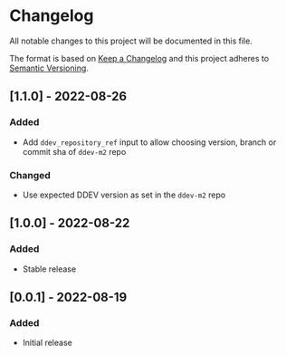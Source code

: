 # Changelog
All notable changes to this project will be documented in this file.

The format is based on [Keep a Changelog](https://keepachangelog.com/en)
and this project adheres to [Semantic Versioning](https://semver.org/spec/v2.0.0.html).


## [1.1.0] - 2022-08-26

### Added

- Add `ddev_repository_ref` input to allow choosing version, branch or commit sha of `ddev-m2` repo

### Changed

- Use expected DDEV version as set in the `ddev-m2` repo

## [1.0.0] - 2022-08-22

### Added
- Stable release

## [0.0.1] - 2022-08-19

### Added
- Initial release
